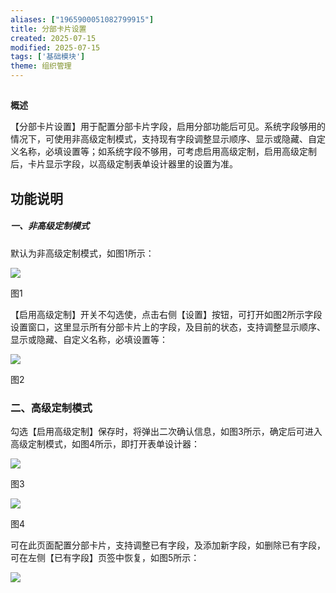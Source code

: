 ```yaml
---
aliases: ["1965900051082799915"]
title: 分部卡片设置
created: 2025-07-15
modified: 2025-07-15
tags: ['基础模块']
theme: 组织管理
---
```


##

**概述**

【分部卡片设置】用于配置分部卡片字段，启用分部功能后可见。系统字段够用的情况下，可使用非高级定制模式，支持现有字段调整显示顺序、显示或隐藏、自定义名称，必填设置等；如系统字段不够用，可考虑启用高级定制，启用高级定制后，卡片显示字段，以高级定制表单设计器里的设置为准。

## **功能说明**

##### 一、**非高级定制模式**

默认为非高级定制模式，如图1所示：

![](https://myhelpdoc.oss-cn-heyuan.aliyuncs.com/mdimages/98c9fe8a1a1e8dbd1ec665c625002171.jpg)

图1

【启用高级定制】开关不勾选使，点击右侧【设置】按钮，可打开如图2所示字段设置窗口，这里显示所有分部卡片上的字段，及目前的状态，支持调整显示顺序、显示或隐藏、自定义名称，必填设置等：

![](https://myhelpdoc.oss-cn-heyuan.aliyuncs.com/mdimages/6846da3270b45fbe3189ac86de5204a2.jpg)

图2

### 二、**高级定制模式**

勾选【启用高级定制】保存时，将弹出二次确认信息，如图3所示，确定后可进入高级定制模式，如图4所示，即打开表单设计器：

![](https://myhelpdoc.oss-cn-heyuan.aliyuncs.com/mdimages/7ab37edd57df50b43676cc7ae31ea5d7.jpg)

图3

![](https://myhelpdoc.oss-cn-heyuan.aliyuncs.com/mdimages/3664fbedc3e0681add3d0f6a1e93b504.jpg)

图4

可在此页面配置分部卡片，支持调整已有字段，及添加新字段，如删除已有字段，可在左侧【已有字段】页签中恢复，如图5所示：

![](https://myhelpdoc.oss-cn-heyuan.aliyuncs.com/mdimages/333c5a2180cffa0ec486f9b07131937d.jpg)

